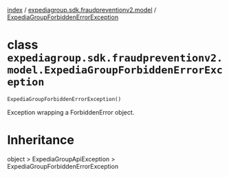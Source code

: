 [index](index.md) /
[expediagroup.sdk.fraudpreventionv2.model](expediagroup.sdk.fraudpreventionv2.model.md)
/
[ExpediaGroupForbiddenErrorException](ExpediaGroupForbiddenErrorException.md)

# class `expediagroup.sdk.fraudpreventionv2.model.ExpediaGroupForbiddenErrorException`

```python
ExpediaGroupForbiddenErrorException()
```

Exception wrapping a ForbiddenError object.

# Inheritance

object > ExpediaGroupApiException >
ExpediaGroupForbiddenErrorException

